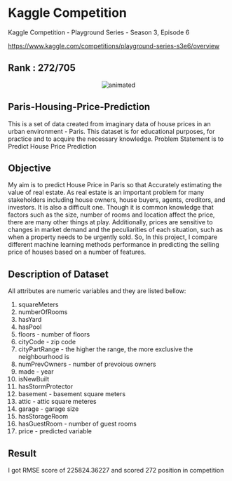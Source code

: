 # Kaggle Competition
Kaggle Competition - Playground Series - Season 3, Episode 6


https://www.kaggle.com/competitions/playground-series-s3e6/overview


## Rank : 272/705


<p align="center">
  <img src="https://user-images.githubusercontent.com/110373742/222756663-f1f11429-94a0-4c24-af89-23f1a1e884cd.png" alt="animated" />
</p>


## Paris-Housing-Price-Prediction
This is a set of data created from imaginary data of house prices in an urban environment - Paris. This dataset is for educational purposes, for practice and to acquire the necessary knowledge. Problem Statement is to Predict House Price Prediction

## Objective
My aim is to predict House Price in Paris so that Accurately estimating the value of real estate. As real estate is an important problem for many stakeholders including house owners, house buyers, agents, creditors, and investors. It is also a difficult one. Though it is common knowledge that factors such as the size, number of rooms and location affect the price, there are many other things at play. Additionally, prices are sensitive to changes in market demand and the peculiarities of each situation, such as when a property needs to be urgently sold. So, In this project, I compare different machine learning methods performance in predicting the selling price of houses based on a number of features.


## Description of Dataset
All attributes are numeric variables and they are listed bellow:

1. squareMeters
2. numberOfRooms
3. hasYard
4. hasPool
5. floors - number of floors
6. cityCode - zip code
7. cityPartRange - the higher the range, the more exclusive the neighbourhood is
8. numPrevOwners - number of prevoious owners
9. made - year
10. isNewBuilt
11. hasStormProtector
12. basement - basement square meters
13. attic - attic square meteres
14. garage - garage size
15. hasStorageRoom
16. hasGuestRoom - number of guest rooms
17. price - predicted variable

## Result
I got RMSE score of 225824.36227 and scored 272 position in competition
